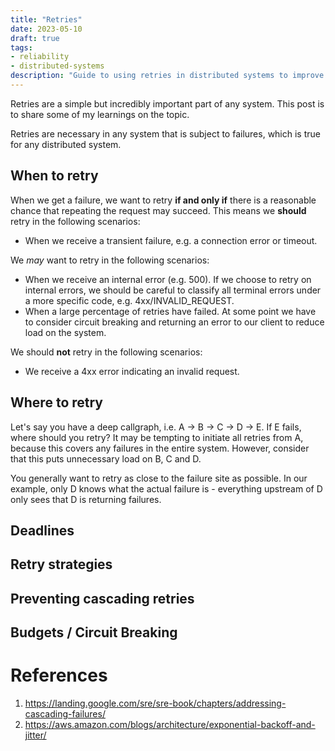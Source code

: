 ```yaml
---
title: "Retries"
date: 2023-05-10
draft: true
tags:
- reliability
- distributed-systems
description: "Guide to using retries in distributed systems to improve reliability. Explains when, where, and how to retry."
---
```

Retries are a simple but incredibly important part of any system. This post is to share some of my
learnings on the topic.

Retries are necessary in any system that is subject to failures, which is true for any distributed
system.

## When to retry

When we get a failure, we want to retry **if and only if** there is a reasonable
chance that repeating the request may succeed. This means we **should** retry in the following scenarios:

* When we receive a transient failure, e.g. a connection error or timeout.

We _may_ want to retry in the following scenarios:

* When we receive an internal error (e.g. 500). If we choose to retry on internal errors, we should
  be careful to classify all terminal errors under a more specific code, e.g. 4xx/INVALID_REQUEST.
* When a large percentage of retries have failed. At some point we have to consider circuit breaking and returning an error to our client to reduce load on the system.

We should **not** retry in the following scenarios:
* We receive a 4xx error indicating an invalid request.

## Where to retry

Let's say you have a deep callgraph, i.e. A -> B -> C -> D -> E. If E fails, where should you retry?
It may be tempting to initiate all retries from A, because this covers any failures in the entire
system. However, consider that this puts unnecessary load on B, C and D.

You generally want to retry as close to the failure site as possible. In our example, only D knows
what the actual failure is - everything upstream of D only sees that D is returning failures.

## Deadlines

## Retry strategies

## Preventing cascading retries

## Budgets / Circuit Breaking

# References
1. https://landing.google.com/sre/sre-book/chapters/addressing-cascading-failures/
2. https://aws.amazon.com/blogs/architecture/exponential-backoff-and-jitter/